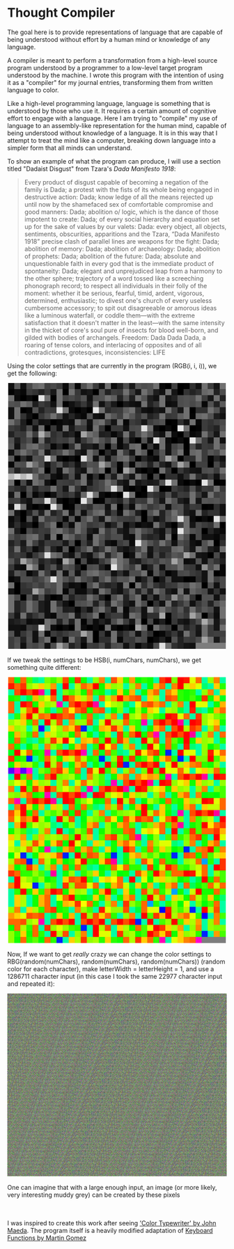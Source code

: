 # Thought Compiler

The goal here is to provide representations of language that are capable of being understood without effort by a human mind or knowledge of any language. 

A compiler is meant to perform a transformation from a high-level source program understood by a programmer to a low-level target program understood by the machine. I wrote this program with the intention of using it as a "compiler" for my journal entries, transforming them from written language to color.

Like a high-level programming language, language is something that is understood by those who use it. It requires a certain amount of cognitive effort to engage with a language. Here I am trying to "compile" my use of language to an assembly-like representation for the human mind, capable of being understood without knowledge of a language. It is in this way that I attempt to treat the mind like a computer, breaking down language into a simpler form that all minds can understand.

To show an example of what the program can produce, I will use a section titled "Dadaist Disgust" from Tzara's *Dada Manifesto 1918*:
>Every product of disgust capable of becoming a negation of the family is Dada; a protest with the fists of its whole being engaged in destructive action: Dada; know ledge of all the means rejected up until now by the shamefaced sex of comfortable compromise and good manners: Dada; abolition o/ logic, which is the dance of those impotent to create: Dada; of every social hierarchy and equation set up for the sake of values by our valets: Dada: every object, all objects, sentiments, obscurities, apparitions and the Tzara, “Dada Manifesto 1918” precise clash of parallel lines are weapons for the fight: Dada; abolition of memory: Dada; abolition of archaeology: Dada; abolition of prophets: Dada; abolition of the future: Dada; absolute and unquestionable faith in every god that is the immediate product of spontaneity: Dada; elegant and unprejudiced leap from a harmony to the other sphere; trajectory of a word tossed like a screeching phonograph record; to respect all individuals in their folly of the moment: whether it be serious, fearful, timid, ardent, vigorous, determined, enthusiastic; to divest one's church of every useless cumbersome accessory; to spit out disagreeable or amorous ideas like a luminous waterfall, or coddle them—with the extreme satisfaction that it doesn't matter in the least—with the same intensity in the thicket of core's soul pure of insects for blood well-born, and gilded with bodies of archangels. Freedom: Dada Dada Dada, a roaring of tense colors, and interlacing of opposites and of all contradictions, grotesques, inconsistencies: LIFE

Using the color settings that are currently in the program (RGB(i, i, i)), we get the following:
<p align="center">
  <img src="test.png" alt="drawing" style="width:500px;"/>
</p>

If we tweak the settings to be HSB(i, numChars, numChars), we get something quite different:
<p align="center">
  <img src="test2.png" alt="drawing2" style="width:500px;"/>
</p>

Now, If we want to get *really* crazy we can change the color settings to RBG(random(numChars), random(numChars), random(numChars)) (random color for each character), make letterWidth = letterHeight = 1, and use a 1286711 character input (in this case I took the same 22977 character input and repeated it):
<p align="center">
  <img src="test3.png" alt="drawing" style="width:700px;"/>
</p>
One can imagine that with a large enough input, an image (or more likely, very interesting muddy grey) can be created by these pixels

<br>
<br>
<br>


I was inspired to create this work after seeing ['Color Typewriter' by John Maeda](https://www.ntticc.or.jp/en/archive/works/color-typewriter/). The program itself is a heavily modified adaptation of [Keyboard Functions by Martin Gomez](https://processing.org/examples/keyboardfunctions.html)
